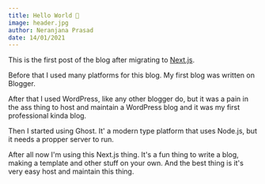 ```yaml
---
title: Hello World 👋
image: header.jpg
author: Neranjana Prasad
date: 14/01/2021
---
```


This is the first post of the blog after migrating to <a href="https://nextjs.org" target="_blank">Next.js</a>.

Before that I used many platforms for this blog. My first blog was written on Blogger.

After that I used WordPress, like any other blogger do, but it was a pain in the ass thing to host and maintain a WordPress blog and it was my first professional kinda blog.

Then I started using Ghost. It' a modern type platform that uses Node.js, but it needs a propper server to run.

After all now I'm using this Next.js thing. It's a fun thing to write a blog, making a template and other stuff on your own. And the best thing is it's very easy host and maintain this thing.
